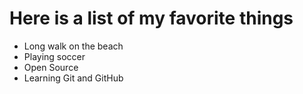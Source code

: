 # Here is a list of my favorite things
- Long walk on the beach
- Playing soccer
- Open Source
- Learning Git and GitHub
